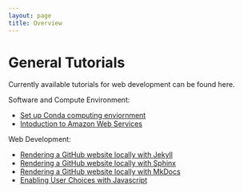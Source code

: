 ```yaml
---
layout: page
title: Overview
---
```



General Tutorials
==================

Currently available tutorials for web development can be found here.

Software and Compute Environment:

  - [Set up Conda computing enviornment](install_conda_tutorial.md)
  - [Intoduction to Amazon Web Services](Introduction_to_Amazon_Web_Services/introtoaws1.md)

Web Development:

  - [Rendering a GitHub website locally with Jekyll](Jekyll_Tutorial.md)
  - [Rendering a GitHub website locally with Sphinx](Sphinx_Tutorial.md)
  - [Rendering a GitHub website locally with MkDocs](mkdocs.md)
  - [Enabling User Choices with Javascript](Javascript-dropdown-box/javascript_chooser.md)
